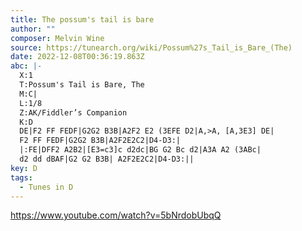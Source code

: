 ```yaml
---
title: The possum's tail is bare
author: ""
composer: Melvin Wine
source: https://tunearch.org/wiki/Possum%27s_Tail_is_Bare_(The)
date: 2022-12-08T00:36:19.863Z
abc: |-
  X:1
  T:Possum's Tail is Bare, The
  M:C|
  L:1/8
  Z:AK/Fiddler’s Companion
  K:D
  DE|F2 FF FEDF|G2G2 B3B|A2F2 E2 (3EFE D2|A,>A, [A,3E3] DE|
  F2 FF FEDF|G2G2 B3B|A2F2E2C2|D4-D3:|
  |:FE|DFF2 A2B2|[E3=c3]c d2dc|BG G2 Bc d2|A3A A2 (3ABc|
  d2 dd dBAF|G2 G2 B3B| A2F2E2C2|D4-D3:||
key: D
tags:
  - Tunes in D
---
```

https://www.youtube.com/watch?v=5bNrdobUbqQ